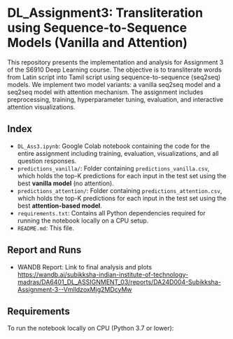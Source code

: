 # DL_Assignment3: Transliteration using Sequence-to-Sequence Models (Vanilla and Attention)

This repository presents the implementation and analysis for Assignment 3 of the S6910 Deep Learning course. The objective is to transliterate words from Latin script into Tamil script using sequence-to-sequence (seq2seq) models. We implement two model variants: a vanilla seq2seq model and a seq2seq model with attention mechanism. The assignment includes preprocessing, training, hyperparameter tuning, evaluation, and interactive attention visualizations.

## Index

- `DL_Ass3.ipynb`: Google Colab notebook containing the code for the entire assignment including training, evaluation, visualizations, and all question responses.
- `predictions_vanilla/`: Folder containing `predictions_vanilla.csv`, which holds the top-K predictions for each input in the test set using the best **vanilla model** (no attention).
- `predictions_attention/`: Folder containing `predictions_attention.csv`, which holds the top-K predictions for each input in the test set using the best **attention-based model**.
- `requirements.txt`: Contains all Python dependencies required for running the notebook locally on a CPU setup.
- `README.md`: This file.

## Report and Runs

- WANDB Report: Link to final analysis and plots https://wandb.ai/subikksha-indian-institute-of-technology-madras/DA6401_DL_ASSIGNMENT_03/reports/DA24D004-Subikksha-Assignment-3--VmlldzoxMjg2MDcyMw

## Requirements

To run the notebook locally on CPU (Python 3.7 or lower):

